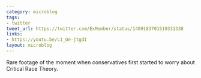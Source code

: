 ```yaml
---
category: microblog
tags:
- twitter
tweet_url: https://twitter.com/ExMember/status/1409183701519331338
links:
- https://youtu.be/LI_Oe-jtgdI
layout: microblog
---
```

Rare footage of the moment when conservatives first started to worry about Critical Race Theory.
